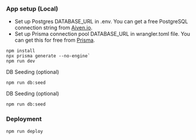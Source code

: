 ### App setup (Local)

- Set up Postgres DATABASE_URL in .env. You can get a free PostgreSQL connection string from [Aiven.io](https://aiven.io/).
- Set up Prisma connection pool DATABASE_URL in wrangler.toml file. You can get this for free from [Prisma](https://www.prisma.io/data-platform/accelerate).

```
npm install
npx prisma generate --no-engine`
npm run dev
```

DB Seeding (optional)
```
npm run db:seed
```

DB Seeding (optional)
```
npm run db:seed
```

### Deployment 
```
npm run deploy
```
